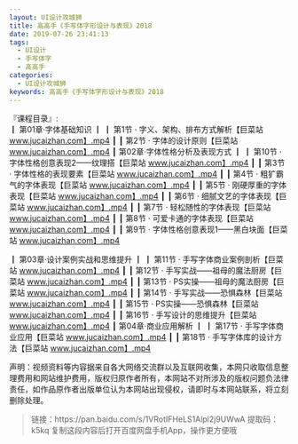 ```yaml
---
layout: UI设计攻城狮
title: 高高手《手写体字形设计与表现》2018
date: 2019-07-26 23:41:13
tags:
  - UI设计
  - 手写体字
  - 高高手
categories:
  - UI设计攻城狮
keywords: 高高手《手写体字形设计与表现》2018
---
```


『课程目录』:  
┃  第01章·字体基础知识
┃  ┃  第1节 · 字义、架构、排布方式解析【巨菜站 www.jucaizhan.com】.mp4
┃  ┃  第2节 · 字体的设计原则【巨菜站 www.jucaizhan.com】.mp4
┃  第02章·字体性格分析及表现方式
┃  ┃  第10节 · 字体性格创意表现2——纹理搭【巨菜站 www.jucaizhan.com】.mp4
┃  ┃  第3节 · 字体性格的表现要素【巨菜站 www.jucaizhan.com】.mp4
┃  ┃  第4节 · 粗犷霸气的字体表现【巨菜站 www.jucaizhan.com】.mp4
┃  ┃  第5节 · 刚硬厚重的字体表现【巨菜站 www.jucaizhan.com】.mp4
┃  ┃  第6节 · 细腻文艺的字体表现【巨菜站 www.jucaizhan.com】.mp4
┃  ┃  第7节 · 轻松随性的字体表现【巨菜站 www.jucaizhan.com】.mp4
┃  ┃  第8节 · 可爱卡通的字体表现【巨菜站 www.jucaizhan.com】.mp4
┃  ┃  第9节 · 字体性格创意表现1——黑白块面【巨菜站 www.jucaizhan.com】.mp4
<!-- more -->  
┃  第03章·设计案例实战和思维提升
┃  ┃  第11节 · 手写字体商业案例剖析【巨菜站 www.jucaizhan.com】.mp4
┃  ┃  第12节 · 手写实战——祖母的魔法厨房【巨菜站 www.jucaizhan.com】.mp4
┃  ┃  第13节 · PS实操——祖母的魔法厨房【巨菜站 www.jucaizhan.com】.mp4
┃  ┃  第14节 · 手写实战——恐惧森林【巨菜站 www.jucaizhan.com】.mp4
┃  ┃  第15节 · PS实操——恐惧森林【巨菜站 www.jucaizhan.com】.mp4
┃  ┃  第16节 · 手写设计的思维提升【巨菜站 www.jucaizhan.com】.mp4
┃  第04章·商业应用解析
┃  ┃  第17节 · 手写字体商业应用【巨菜站 www.jucaizhan.com】.mp4
┃  ┃  第18节 · 手写字体库的设计方法【巨菜站 www.jucaizhan.com】.mp4

<div class="post-copyright">
    <div class="post-copyright__author">
      <span class="post-copyright-meta">声明：视频资料等内容据来自各大网络交流群以及互联网收集，本网只收取信息整理费用和网站维护费用，版权归原作者所有，本网站不对所涉及的版权问题负法律责任，如作品原作者出版单位认为本网站出现侵权，请即时与本网站联系，将立刻删除处理。 </span>
    </div>
</div>

<blockquote class="blockquote-center">
链接：https://pan.baidu.com/s/1VRotIFHeLS1Alpl2j9UWwA 
提取码：k5kq 
复制这段内容后打开百度网盘手机App，操作更方便哦
</blockquote>

